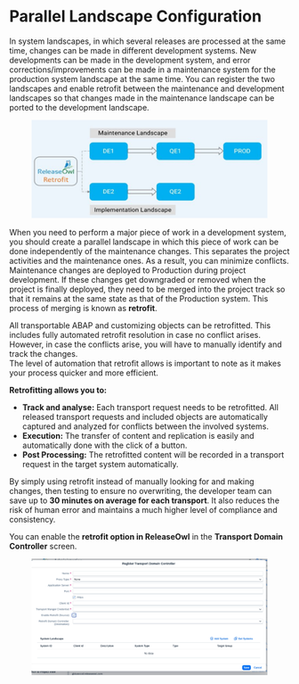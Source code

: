 # Parallel Landscape Configuration

In system landscapes, in which several releases are processed at the same time, changes can be made in different development systems. New developments can be made in the development system, and error corrections/improvements can be made in a maintenance system for the production system landscape at the same time. You can register the two landscapes and enable retrofit between the maintenance and development landscapes so that changes made in the maintenance landscape can be ported to the development landscape.

<figure><img src="../../.gitbook/assets/image (1187).png" alt=""><figcaption></figcaption></figure>

When you need to perform a major piece of work in a development system, you should create a parallel landscape in which this piece of work can be done independently of the maintenance changes. This separates the project activities and the maintenance ones. As a result, you can minimize conflicts.\
Maintenance changes are deployed to Production during project development. If these changes get downgraded or removed when the project is finally deployed, they need to be merged into the project track so that it remains at the same state as that of the Production system. This process of merging is known as **retrofit**.

All transportable ABAP and customizing objects can be retrofitted. This includes fully automated retrofit resolution in case no conflict arises. However, in case the conflicts arise, you will have to manually identify and track the changes.\
The level of automation that retrofit allows is important to note as it makes your process quicker and more efficient.

**Retrofitting allows you to:**

* **Track and analyse:** Each transport request needs to be retrofitted. All released transport requests and included objects are automatically captured and analyzed for conflicts between the involved systems.
* **Execution:** The transfer of content and replication is easily and automatically done with the click of a button.
* **Post Processing:** The retrofitted content will be recorded in a transport request in the target system automatically.

By simply using retrofit instead of manually looking for and making changes, then testing to ensure no overwriting, the developer team can save up to **30 minutes on average for each transport**. It also reduces the risk of human error and maintains a much higher level of compliance and consistency.

You can enable the **retrofit option in ReleaseOwl** in the **Transport Domain Controller** screen.

<figure><img src="../../.gitbook/assets/image (2) (1) (1) (1) (1) (1) (1) (1) (1) (1) (1) (1) (1) (1) (1) (1) (1) (1) (1) (1) (1).png" alt=""><figcaption></figcaption></figure>
